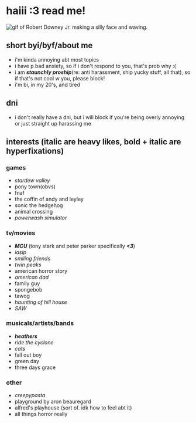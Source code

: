 # haiii :3 read me!
![gif of Robert Downey Jr. making a silly face and waving.](https://64.media.tumblr.com/272f6b93a030839733ebddcfdef335de/tumblr_mv7chh1gmf1qajc4eo1_500.gif)
## short byi/byf/about me
- i'm kinda annoying abt most topics
- i have p bad anxiety, so if i don't respond to you, that's prob why :(
- i am ***staunchly proship***(re: anti harassment, ship yucky stuff, all that), so if that's not cool w you, please block!
- i'm bi, in my 20's, and tired
## dni
- i don't really have a dni, but i will block if you're being overly annoying or just straight up harassing me
## interests (italic are heavy likes, bold + italic are hyperfixations)
### games
- *stardew valley*
- pony town(obvs)
- fnaf
- the coffin of andy and leyley
- sonic the hedgehog
- animal crossing
- *powerwash simulator*
### tv/movies
- ***MCU*** (tony stark and peter parker specifically ***<3***)
- *iasip*
- *smiling friends*
- *twin peaks*
- american horror story
- *american dad*
- family guy
- spongebob
- tawog
- *haunting of hill house*
- *SAW*
### musicals/artists/bands
- ***heathers***
- *ride the cyclone*
- *cats*
- fall out boy
- green day
- three days grace
### other
- *creepypasta*
- playground by aron beauregard
- alfred's playhouse (sort of. idk how to feel abt it)
- all things horror really
